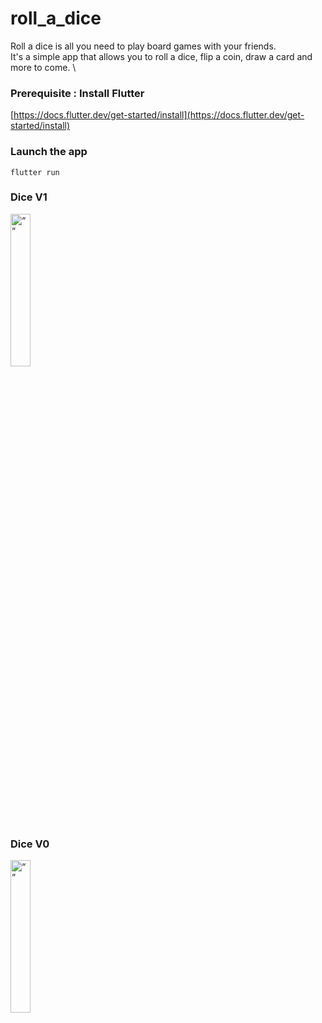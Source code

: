 # roll_a_dice

Roll a dice is all you need to play board games with your friends. \
It's a simple app that allows you to roll a dice, flip a coin, draw a card and more to come. \

### Prerequisite : Install Flutter

[https://docs.flutter.dev/get-started/install](https://docs.flutter.dev/get-started/install)

### Launch the app

```flutter run```
### Dice V1

<img src="screenshots/Dice_v1.gif" alt= “” width=25% height=25%>

### Dice V0

<img src="screenshots/Dice_v0.gif" alt= “” width=25% height=25%>
